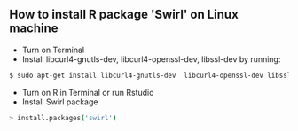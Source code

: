 ## How to install R package 'Swirl' on Linux machine
- Turn on Terminal
- Install libcurl4-gnutls-dev,  libcurl4-openssl-dev, libssl-dev by running:
```sh
$ sudo apt-get install libcurl4-gnutls-dev  libcurl4-openssl-dev libssl-dev 
```
- Turn on R in Terminal or run Rstudio
- Install Swirl package
```sh
> install.packages('swirl')
```

